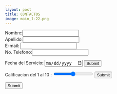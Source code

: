 ```yaml
--- 
layout: post
title: CONTACTOS 
image: main_l-22.png 
--- 
```



<form action="https://formspree.io/f/mgedlkdo" method="post">
Nombre:<input type="text" name="name"><br>
Apellido:<input type="text" name="apellidos"><br>
E-mail: <input type="text" name="email"><br>
No. Telefono:<input type="text" name="no.telefono"><br>

 
 <label for="birthday">Fecha del Servicio:</label>
  <input type="date" id="birthday" name="birthday">
  <input type="submit" value="Submit">
  
  
 
 <label for="vol">Calificacion del 1 al 10 :</label>
  <input type="range" id="vol" name="vol" min="0" max="50">
  <input type="submit" value="Submit">

  
 
<input type="submit">
</form>

